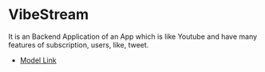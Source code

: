# VibeStream 

It is an Backend Application of an App which is like Youtube and have many features of subscription, users, like, tweet.

- [Model Link](https://app.eraser.io/workspace/YtPqZ1VogxGy1jzIDkzj?origin=share)